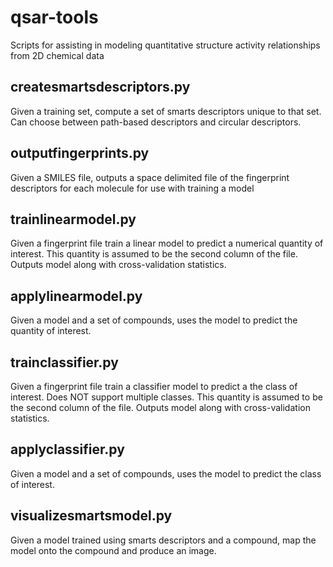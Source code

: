 # qsar-tools
Scripts for assisting in modeling quantitative structure activity relationships from 2D chemical data


## createsmartsdescriptors.py

Given a training set, compute a set of smarts descriptors unique to that set.
Can choose between path-based descriptors and circular descriptors.

## outputfingerprints.py

Given a SMILES file, outputs a space delimited file of the fingerprint descriptors
for each molecule for use with training a model 

## trainlinearmodel.py

Given a fingerprint file train a linear model to predict
a numerical quantity of interest.  This quantity is assumed to be the second
column of the file.  Outputs model along with cross-validation statistics.

## applylinearmodel.py

Given a model and a set of compounds, uses the model to predict the quantity 
of interest.

## trainclassifier.py

Given a fingerprint file train a classifier model to predict
a the class of interest. Does NOT support multiple classes.
This quantity is assumed to be the second column of the file.
Outputs model along with cross-validation statistics.

## applyclassifier.py

Given a model and a set of compounds, uses the model to predict the class 
of interest.

## visualizesmartsmodel.py

Given a model trained using smarts descriptors and a compound, map the model
onto the compound and produce an image.
